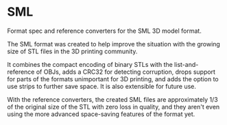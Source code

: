 # SML
Format spec and reference converters for the SML 3D model format.

The SML format was created to help improve the situation with the growing size of STL files in the 3D printing community.

It combines the compact encoding of binary STLs with the list-and-reference of OBJs, adds a CRC32 for detecting corruption,
drops support for parts of the formats unimportant for 3D printing, and adds the option to use strips to further save space.
It is also extensible for future use.

With the reference converters, the created SML files are approximately 1/3 of the original size of the STL with zero loss in quality,
and they aren't even using the more advanced space-saving features of the format yet.
